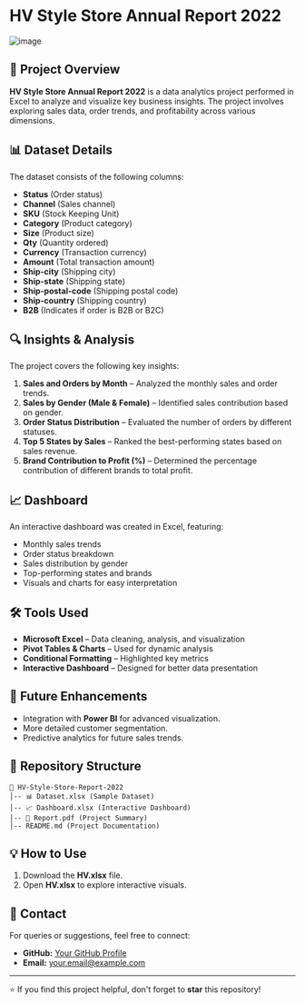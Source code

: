 # HV Style Store Annual Report 2022
![image](https://github.com/user-attachments/assets/cc03bb50-bd5c-4424-9e8a-876736210a75)

## 📌 Project Overview
**HV Style Store Annual Report 2022** is a data analytics project performed in Excel to analyze and visualize key business insights. The project involves exploring sales data, order trends, and profitability across various dimensions.

## 📊 Dataset Details
The dataset consists of the following columns:
- **Status** (Order status)
- **Channel** (Sales channel)
- **SKU** (Stock Keeping Unit)
- **Category** (Product category)
- **Size** (Product size)
- **Qty** (Quantity ordered)
- **Currency** (Transaction currency)
- **Amount** (Total transaction amount)
- **Ship-city** (Shipping city)
- **Ship-state** (Shipping state)
- **Ship-postal-code** (Shipping postal code)
- **Ship-country** (Shipping country)
- **B2B** (Indicates if order is B2B or B2C)

## 🔍 Insights & Analysis
The project covers the following key insights:
1. **Sales and Orders by Month** – Analyzed the monthly sales and order trends.
2. **Sales by Gender (Male & Female)** – Identified sales contribution based on gender.
3. **Order Status Distribution** – Evaluated the number of orders by different statuses.
4. **Top 5 States by Sales** – Ranked the best-performing states based on sales revenue.
5. **Brand Contribution to Profit (%)** – Determined the percentage contribution of different brands to total profit.

## 📈 Dashboard
An interactive dashboard was created in Excel, featuring:
- Monthly sales trends
- Order status breakdown
- Sales distribution by gender
- Top-performing states and brands
- Visuals and charts for easy interpretation

## 🛠 Tools Used
- **Microsoft Excel** – Data cleaning, analysis, and visualization
- **Pivot Tables & Charts** – Used for dynamic analysis
- **Conditional Formatting** – Highlighted key metrics
- **Interactive Dashboard** – Designed for better data presentation

## 🚀 Future Enhancements
- Integration with **Power BI** for advanced visualization.
- More detailed customer segmentation.
- Predictive analytics for future sales trends.

## 📂 Repository Structure
```
📂 HV-Style-Store-Report-2022
│-- 📊 Dataset.xlsx (Sample Dataset)
│-- 📈 Dashboard.xlsx (Interactive Dashboard)
│-- 📑 Report.pdf (Project Summary)
│-- README.md (Project Documentation)
```

## 💡 How to Use
1. Download the **HV.xlsx** file.
2. Open **HV.xlsx** to explore interactive visuals.

## 📩 Contact
For queries or suggestions, feel free to connect:
- **GitHub:** [Your GitHub Profile](https://github.com/your-profile)
- **Email:** your.email@example.com

---
⭐ If you find this project helpful, don't forget to **star** this repository!
